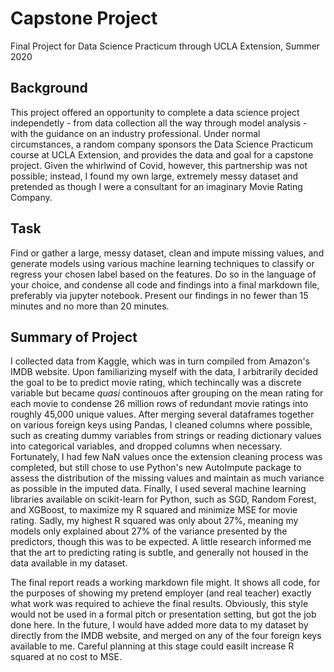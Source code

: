 # Capstone Project
Final Project for Data Science Practicum through UCLA Extension, Summer 2020

## Background
This project offered an opportunity to complete a data science project independetly - from data collection all the way through model analysis - with the guidance on an industry professional. Under normal circumstances, a random company sponsors the Data Science Practicum course at UCLA Extension, and provides the data and goal for a capstone project. Given the whirlwind of Covid, however, this partnership was not possible; instead, I found my own large, extremely messy dataset and pretended as though I were a consultant for an imaginary Movie Rating Company. 

## Task
Find or gather a large, messy dataset, clean and impute missing values, and generate models using various machine learning techniques to classify or regress your chosen label based on the features. Do so in the language of your choice, and condense all code and findings into a final markdown file, preferably via jupyter notebook. Present our findings in no fewer than 15 minutes and no more than 20 minutes. 


## Summary of Project
I collected data from Kaggle, which was in turn compiled from Amazon's IMDB website. Upon familiarizing myself with the data, I arbitrarily decided the goal to be to predict movie rating, which techincally was a discrete variable but became *quasi* continouos after grouping on the mean rating for each movie to condense 26 million rows of redundant movie ratings into roughly 45,000 unique values. After merging several dataframes together on various foreign keys using Pandas, I cleaned columns where possible, such as creating dummy variables from strings or reading dictionary values into categorical variables, and dropped columns when necessary. Fortunately, I had few NaN values once the extension cleaning process was completed, but still chose to use Python's new AutoImpute package to assess the distribution of the missing values and maintain as much variance as possible in the imputed data. Finally, I used several machine learning libraries available on scikit-learn for Python, such as SGD, Random Forest, and XGBoost, to maximize my R squared and minimize MSE for movie rating. Sadly, my highest R squared was only about 27%, meaning my models only explained about 27% of the variance presented by the predictors, though this was to be expected. A little research informed me that the art to predicting rating is subtle, and generally not housed in the data available in my dataset.  

The final report reads a working markdown file might. It shows all code, for the purposes of showing my pretend employer (and real teacher) exactly what work was required to achieve the final results. Obviously, this style would not be used in a formal pitch or presentation setting, but got the job done here. In the future, I would have added more data to my dataset by directly from the IMDB website, and merged on any of the four foreign keys available to me. Careful planning at this stage could easilt increase R squared at no cost to MSE. 
